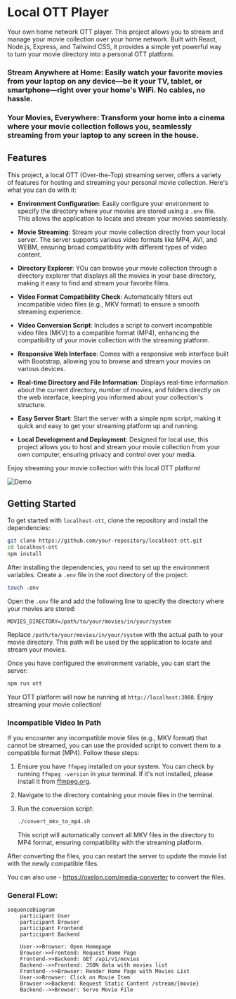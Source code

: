 # Local OTT Player

Your own home network OTT player. This project allows you to stream and manage your movie collection over your home network. Built with React, Node.js, Express, and Tailwind CSS, it provides a simple yet powerful way to turn your movie directory into a personal OTT platform.

### Stream Anywhere at Home: Easily watch your favorite movies from your laptop on any device—be it your TV, tablet, or smartphone—right over your home's WiFi. No cables, no hassle.
### Your Movies, Everywhere: Transform your home into a cinema where your movie collection follows you, seamlessly streaming from your laptop to any screen in the house.

## Features

This project, a local OTT (Over-the-Top) streaming server, offers a variety of features for hosting and streaming your personal movie collection. Here's what you can do with it:

- **Environment Configuration**: Easily configure your environment to specify the directory where your movies are stored using a `.env` file. This allows the application to locate and stream your movies seamlessly.

- **Movie Streaming**: Stream your movie collection directly from your local server. The server supports various video formats like MP4, AVI, and WEBM, ensuring broad compatibility with different types of video content.

- **Directory Explorer**: YOu can browse your movie collection through a directory explorer that displays all the movies in your base directory, making it easy to find and stream your favorite films.

- **Video Format Compatibility Check**: Automatically filters out incompatible video files (e.g., MKV format) to ensure a smooth streaming experience.

- **Video Conversion Script**: Includes a script to convert incompatible video files (MKV) to a compatible format (MP4), enhancing the compatibility of your movie collection with the streaming platform.

- **Responsive Web Interface**: Comes with a responsive web interface built with Bootstrap, allowing you to browse and stream your movies on various devices.

- **Real-time Directory and File Information**: Displays real-time information about the current directory, number of movies, and folders directly on the web interface, keeping you informed about your collection's structure.

- **Easy Server Start**: Start the server with a simple npm script, making it quick and easy to get your streaming platform up and running.

- **Local Development and Deployment**: Designed for local use, this project allows you to host and stream your movie collection from your own computer, ensuring privacy and control over your media.

Enjoy streaming your movie collection with this local OTT platform!

![Demo](demo.gif)

## Getting Started

To get started with `localhost-ott`, clone the repository and install the dependencies:

```sh
git clone https://github.com/your-repository/localhost-ott.git
cd localhost-ott
npm install
```

After installing the dependencies, you need to set up the environment variables. Create a `.env` file in the root directory of the project:

```sh
touch .env
```

Open the `.env` file and add the following line to specify the directory where your movies are stored:

```plaintext
MOVIES_DIRECTORY=/path/to/your/movies/in/your/system
```

Replace `/path/to/your/movies/in/your/system` with the actual path to your movie directory. This path will be used by the application to locate and stream your movies.

Once you have configured the environment variable, you can start the server:

```sh
npm run ott
```

Your OTT platform will now be running at `http://localhost:3008`. Enjoy streaming your movie collection!

### Incompatible Video In Path

If you encounter any incompatible movie files (e.g., MKV format) that cannot be streamed, you can use the provided script to convert them to a compatible format (MP4). Follow these steps:

1. Ensure you have `ffmpeg` installed on your system. You can check by running `ffmpeg -version` in your terminal. If it's not installed, please install it from [ffmpeg.org](https://ffmpeg.org/download.html).

2. Navigate to the directory containing your movie files in the terminal.

3. Run the conversion script:
    ```sh
    ./convert_mkv_to_mp4.sh
    ```
    This script will automatically convert all MKV files in the directory to MP4 format, ensuring compatibility with the streaming platform.

After converting the files, you can restart the server to update the movie list with the newly compatible files.

You can also use - https://oxelon.com/media-converter to convert the files.

### General FLow:

```mermaid
sequenceDiagram
    participant User
    participant Browser
    participant Frontend
    participant Backend

    User->>Browser: Open Homepage
    Browser->>Frontend: Request Home Page
    Frontend->>Backend: GET /api/v1/movies
    Backend-->>Frontend: JSON data with movies list
    Frontend-->>Browser: Render Home Page with Movies List
    User->>Browser: Click on Movie Item
    Browser->>Backend: Request Static Content /stream/{movie}
    Backend-->>Browser: Serve Movie File
```